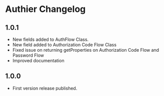 # Authier Changelog

## 1.0.1

- New fields added to AuthFlow Class.
- New field added to Authorization Code Flow Class
- Fixed issue on returning getProperties on Authorization Code Flow and Password Flow
- Improved documentation

## 1.0.0

- First version release published.